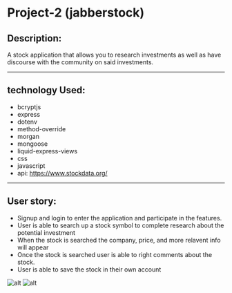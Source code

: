 # Project-2 (jabberstock)

## Description:

A stock application that allows you to research investments as well as have discourse with the community on said investments.

---

## technology Used:

- bcryptjs
- express
- dotenv
- method-override
- morgan
- mongoose
- liquid-express-views
- css
- javascript
- api: https://www.stockdata.org/

---

## User story:

- Signup and login to enter the application and participate in the features.
- User is able to search up a stock symbol to complete research about the potential investment
- When the stock is searched the company, price, and more relavent info will appear
- Once the stock is searched user is able to right comments about the stock.
- User is able to save the stock in their own account

![alt](erd.png)
![alt](wireframe.png)
